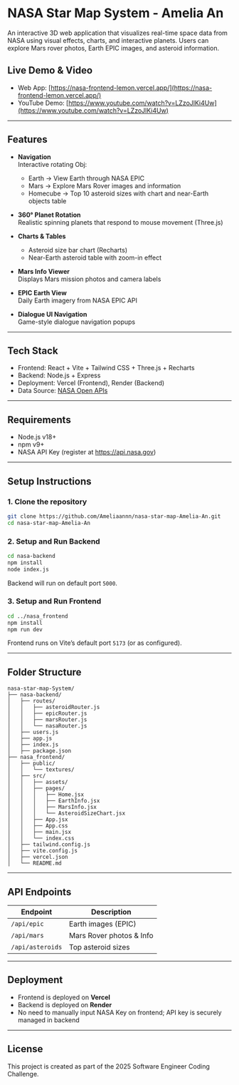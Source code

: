# NASA Star Map System - Amelia An

An interactive 3D web application that visualizes real-time space data from NASA using visual effects, charts, and interactive planets. Users can explore Mars rover photos, Earth EPIC images, and asteroid information.

## Live Demo & Video

- Web App: [https://nasa-frontend-lemon.vercel.app/](https://nasa-frontend-lemon.vercel.app/)
- YouTube Demo: [https://www.youtube.com/watch?v=LZzoJlKi4Uw](https://www.youtube.com/watch?v=LZzoJlKi4Uw)

---

## Features

- **Navigation**  
  Interactive rotating Obj:
  - Earth → View Earth through NASA EPIC
  - Mars → Explore Mars Rover images and information
  - Homecube → Top 10 asteroid sizes with chart and near-Earth objects table

- **360° Planet Rotation**  
  Realistic spinning planets that respond to mouse movement (Three.js)

- **Charts & Tables**  
  - Asteroid size bar chart (Recharts)
  - Near-Earth asteroid table with zoom-in effect

- **Mars Info Viewer**  
  Displays Mars mission photos and camera labels

- **EPIC Earth View**  
  Daily Earth imagery from NASA EPIC API

- **Dialogue UI Navigation**  
  Game-style dialogue navigation popups

---

## Tech Stack

- Frontend: React + Vite + Tailwind CSS + Three.js + Recharts  
- Backend: Node.js + Express  
- Deployment: Vercel (Frontend), Render (Backend)  
- Data Source: [NASA Open APIs](https://api.nasa.gov/)

---

## Requirements

- Node.js v18+
- npm v9+
- NASA API Key (register at https://api.nasa.gov)

---

## Setup Instructions

### 1. Clone the repository
```bash
git clone https://github.com/Ameliaannn/nasa-star-map-Amelia-An.git
cd nasa-star-map-Amelia-An
```

### 2. Setup and Run Backend
```bash
cd nasa-backend
npm install
node index.js
```

Backend will run on default port `5000`.

### 3. Setup and Run Frontend
```bash
cd ../nasa_frontend
npm install
npm run dev
```

Frontend runs on Vite’s default port `5173` (or as configured).

---

## Folder Structure

```
nasa-star-map-System/
├── nasa-backend/
│   ├── routes/
│   │   ├── asteroidRouter.js
│   │   ├── epicRouter.js
│   │   ├── marsRouter.js
│   │   └── nasaRouter.js
│   ├── users.js
│   ├── app.js
│   ├── index.js
│   ├── package.json
├── nasa_frontend/
│   ├── public/
│   │   └── textures/
│   ├── src/
│   │   ├── assets/
│   │   ├── pages/
│   │   │   ├── Home.jsx
│   │   │   ├── EarthInfo.jsx
│   │   │   ├── MarsInfo.jsx
│   │   │   └── AsteroidSizeChart.jsx
│   │   ├── App.jsx
│   │   ├── App.css
│   │   ├── main.jsx
│   │   └── index.css
│   ├── tailwind.config.js
│   ├── vite.config.js
│   ├── vercel.json
│   └── README.md
```

---

## API Endpoints

| Endpoint         | Description               |
|------------------|---------------------------|
| `/api/epic`      | Earth images (EPIC)       |
| `/api/mars`      | Mars Rover photos & Info  |
| `/api/asteroids` | Top asteroid sizes        |

---

## Deployment

- Frontend is deployed on **Vercel**  
- Backend is deployed on **Render**  
- No need to manually input NASA Key on frontend; API key is securely managed in backend

---

## License

This project is created as part of the 2025 Software Engineer Coding Challenge.
